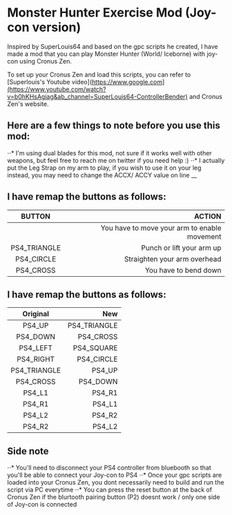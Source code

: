 # Monster Hunter Exercise Mod (Joy-con version)

Inspired by SuperLouis64 and based on the gpc scripts he created, I have made a mod that you can play Monster Hunter (World/ Iceborne) with joy-con using Cronus Zen. 

To set up your Cronus Zen and load this scripts, you can refer to [Superlouis's Youtube video](https://www.google.com](https://www.youtube.com/watch?v=b0hKHsAgjag&ab_channel=SuperLouis64-ControllerBender) and Cronus Zen's website.


## Here are a few things to note before you use this mod:
  ⋅⋅* I'm using dual blades for this mod, not sure if it works well with other weapons, but feel free to reach me on twitter if you need help :)
  ⋅⋅* I actually put the Leg Strap on my arm to play, if you wish to use it on your leg instead, you may need to change the ACCX/ ACCY value on line __


## I have remap the buttons as follows:
| BUTTON | ACTION  |
|:-------------:| -----:|
|  | You have to move your arm to enable movement |
| PS4_TRIANGLE | Punch or lift your arm up |
| PS4_CIRCLE | Straighten your arm overhead  |
| PS4_CROSS |  You have to bend down |


## I have remap the buttons as follows:
| Original | New  |
|:-------------:| -----:|
| PS4_UP | PS4_TRIANGLE |
| PS4_DOWN | PS4_CROSS |
| PS4_LEFT | PS4_SQUARE |
| PS4_RIGHT |  PS4_CIRCLE |
| PS4_TRIANGLE | PS4_UP |
| PS4_CROSS | PS4_DOWN |
| PS4_L1 | PS4_R1 |
| PS4_R1 | PS4_L1 |
| PS4_L2 | PS4_R2 |
| PS4_R2 | PS4_L2 |


## Side note 
  ⋅⋅* You'll need to disconnect your PS4 controller from bluebooth so that you'll be able to connect your Joy-con to PS4
  ⋅⋅* Once your gpc scripts are loaded into your Cronus Zen, you dont necessarily need to build and run the script via PC everytime
  ⋅⋅* You can press the reset button at the back of Cronus Zen if the blurtooth pairing button (P2) doesnt work / only one side of Joy-con is connected
  
